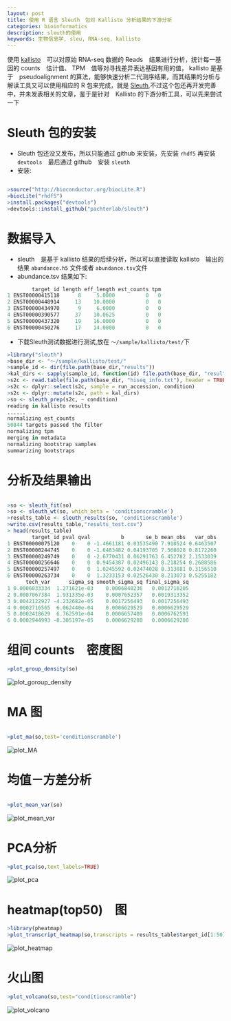 ```yaml
---
layout: post
title: 使用 R 语言 Sleuth　包对 Kallisto 分析结果的下游分析
categories: bioinformatics
description: sleuth的使用
keywords: 生物信息学, sleu, RNA-seq, kallisto
---
```


  使用 [kallisto](https://pachterlab.github.io/kallisto/)　可以对原始 RNA-seq 数据的 Reads　结果进行分析，统计每一基因的 counts　估计值、 TPM　值等对寻找差异表达基因有用的值， kallisto 是基于　pseudoalignment 的算法，能够快速分析二代测序结果，而其结果的分析与解读工具又可以使用相应的 R 包来完成，就是 [Sleuth](http://pachterlab.github.io/sleuth/),不过这个包还再开发完善中，并未发表相关的文章，鉴于是针对　Kallisto 的下游分析工具，可以先来尝试一下
  
# Sleuth 包的安装

* Sleuth 包还没又发布，所以只能通过 github 来安装，先安装 `rhdf5` 再安装 `devtools`　最后通过 github　安装 `sleuth`
* 安装:

```r

>source("http://bioconductor.org/biocLite.R")
>biocLite("rhdf5")
>install.packages("devtools")
>devtools::install_github("pachterlab/sleuth")

```

# 数据导入

* sleuth　是基于 kallisto 结果的后续分析，所以可以直接读取 kallisto　输出的结果 `abundance.h5` 文件或者 `abundance.tsv`文件
* abundance.tsv 结果如下:

```r
        target_id length eff_length est_counts tpm
1 ENST00000415118      8     5.0000          0   0
2 ENST00000448914     13    10.0000          0   0
3 ENST00000434970      9     6.0000          0   0
4 ENST00000390577     37    10.0625          0   0
5 ENST00000437320     19    16.0000          0   0
6 ENST00000450276     17    14.0000          0   0
```

* 下载Sleuth测试数据进行测试,放在 `～/sample/kallisto/test/`下

```r
>library("sleuth")
>base_dir <- "～/sample/kallisto/test/"
>sample_id <- dir(file.path(base_dir,"results"))
>kal_dirs <- sapply(sample_id, function(id) file.path(base_dir, "results", id, "kallisto"))
>s2c <- read.table(file.path(base_dir, "hiseq_info.txt"), header = TRUE, stringsAsFactors=FALSE)
>s2c <- dplyr::select(s2c, sample = run_accession, condition)
>s2c <- dplyr::mutate(s2c, path = kal_dirs)
>so <- sleuth_prep(s2c, ~ condition)
reading in kallisto results
......
normalizing est_counts
50844 targets passed the filter
normalizing tpm
merging in metadata
normalizing bootstrap samples
summarizing bootstraps

```

# 分析及结果输出



```r

>so <- sleuth_fit(so)
>so <- sleuth_wt(so, which_beta = 'conditionscramble')
>results_table <- sleuth_results(so, 'conditionscramble')
>write.csv(results_table,"results_test.csv")
> head(results_table)
        target_id pval qval          b       se_b mean_obs   var_obs
1 ENST00000075120    0    0 -1.4661181 0.03535490 7.910524 0.6463507
2 ENST00000244745    0    0 -1.6483482 0.04193705 7.568028 0.8172260
3 ENST00000249749    0    0 -2.6770431 0.06291763 6.452782 2.1533039
4 ENST00000256646    0    0  0.9454387 0.02496143 8.218254 0.2688586
5 ENST00000257497    0    0  1.0245592 0.02474028 8.313881 0.3156510
6 ENST00000263734    0    0  1.3233153 0.02526430 8.213073 0.5255182
      tech_var      sigma_sq smooth_sigma_sq final_sigma_sq
1 0.0006033334  1.271621e-03    0.0006840236   0.0012716205
2 0.0007067384  1.931335e-03    0.0007652357   0.0019313352
3 0.0042122927 -4.232682e-05    0.0017256493   0.0017256493
4 0.0002716565  6.062440e-04    0.0006629529   0.0006629529
5 0.0002418629  6.762591e-04    0.0006657409   0.0006762591
6 0.0002944993 -8.305197e-05    0.0006629280   0.0006629280

```

# 组间 counts　密度图

```r
>plot_group_density(so)

```
![plot_goroup_density](/images/posts/bioinformatics/plot_group_density.png)




# MA 图

```r

>plot_ma(so,test='conditionscramble')


```

![plot_MA](/images/posts/bioinformatics/plot_MA.png)



# 均值－方差分析



```r

>plot_mean_var(so)

```

![plot_mean_var](/images/posts/bioinformatics/plot_mean_var.png)


# PCA分析

```r
>plot_pca(so,text_labels=TRUE)

```

![plot_pca](/images/posts/bioinformatics/plot_pca.png)


# heatmap(top50)　图

```r
>library(pheatmap)
>plot_transcript_heatmap(so,transcripts = results_table$target_id[1:50])

```

![plot_heatmap](/images/posts/bioinformatics/plot_heatmap.png)


# 火山图

```r
>plot_volcano(so,test="conditionscramble")

```

![plot_volcano](/images/posts/bioinformatics/plot_volcano.png)

